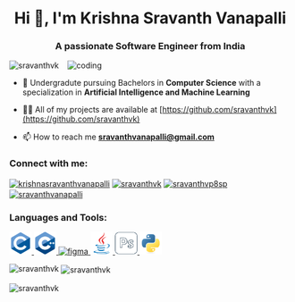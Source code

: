 <h1 align="center">Hi 👋, I'm Krishna Sravanth Vanapalli</h1>
<h3 align="center">A passionate Software Engineer from India</h3>

<img align="right" alt="coding" width="400" src="https://i.pinimg.com/originals/81/17/8b/81178b47a8598f0c81c4799f2cdd4057.gif">

<p align="left"> <img src="https://komarev.com/ghpvc/?username=sravanthvk&label=Profile%20views&color=0e75b6&style=flat" alt="sravanthvk" /> </p>

- 🌱 Undergradute pursuing Bachelors in **Computer Science** with a specialization in **Artificial Intelligence and Machine Learning**

- 👨‍💻 All of my projects are available at [https://github.com/sravanthvk](https://github.com/sravanthvk)

- 📫 How to reach me **sravanthvanapalli@gmail.com**

<h3 align="left">Connect with me:</h3>
<p align="left">
<a href="https://linkedin.com/in/krishnasravanthvanapalli" target="blank"><img align="center" src="https://raw.githubusercontent.com/rahuldkjain/github-profile-readme-generator/master/src/images/icons/Social/linked-in-alt.svg" alt="krishnasravanthvanapalli" height="30" width="40" /></a>
<a href="https://www.hackerrank.com/sravanthvk" target="blank"><img align="center" src="https://raw.githubusercontent.com/rahuldkjain/github-profile-readme-generator/master/src/images/icons/Social/hackerrank.svg" alt="sravanthvk" height="30" width="40" /></a>
<a href="https://auth.geeksforgeeks.org/user/sravanthvp8sp" target="blank"><img align="center" src="https://raw.githubusercontent.com/rahuldkjain/github-profile-readme-generator/master/src/images/icons/Social/geeks-for-geeks.svg" alt="sravanthvp8sp" height="30" width="40" /></a>
  <a href="https://leetcode.com/u/sravanthvanapalli/" target="blank"><img align="center" src="https://raw.githubusercontent.com/rahuldkjain/github-profile-readme-generator/master/src/images/icons/Social/leet-code.svg" alt="sravanthvanapalli" height="30" width="40" /></a>
</p>

<h3 align="left">Languages and Tools:</h3>
<p align="left"> <a href="https://www.cprogramming.com/" target="_blank" rel="noreferrer"> <img src="https://raw.githubusercontent.com/devicons/devicon/master/icons/c/c-original.svg" alt="c" width="40" height="40"/> </a> <a href="https://www.w3schools.com/cpp/" target="_blank" rel="noreferrer"> <img src="https://raw.githubusercontent.com/devicons/devicon/master/icons/cplusplus/cplusplus-original.svg" alt="cplusplus" width="40" height="40"/> </a> <a href="https://www.figma.com/" target="_blank" rel="noreferrer"> <img src="https://www.vectorlogo.zone/logos/figma/figma-icon.svg" alt="figma" width="40" height="40"/> </a> <a href="https://www.java.com" target="_blank" rel="noreferrer"> <img src="https://raw.githubusercontent.com/devicons/devicon/master/icons/java/java-original.svg" alt="java" width="40" height="40"/> </a> <a href="https://www.photoshop.com/en" target="_blank" rel="noreferrer"> <img src="https://raw.githubusercontent.com/devicons/devicon/master/icons/photoshop/photoshop-line.svg" alt="photoshop" width="40" height="40"/> </a> <a href="https://www.python.org" target="_blank" rel="noreferrer"> <img src="https://raw.githubusercontent.com/devicons/devicon/master/icons/python/python-original.svg" alt="python" width="40" height="40"/> </a> </p>

<p><img align="left" src="https://github-readme-stats.vercel.app/api/top-langs?username=sravanthvk&show_icons=true&locale=en&layout=compact" alt="sravanthvk" /></p>

<p>&nbsp;<img align="center" src="https://github-readme-stats.vercel.app/api?username=sravanthvk&show_icons=true&locale=en" alt="sravanthvk" /></p>

<p><img align="center" src="https://github-readme-streak-stats.herokuapp.com/?user=sravanthvk&" alt="sravanthvk" /></p>
